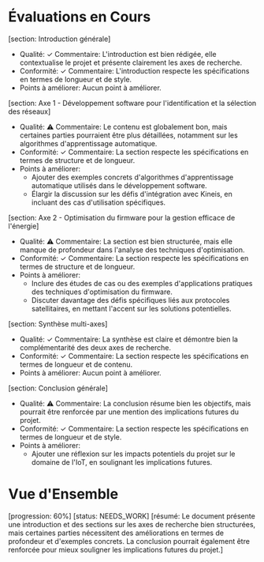# Évaluations en Cours

[section: Introduction générale]
- Qualité: ✓ Commentaire: L'introduction est bien rédigée, elle contextualise le projet et présente clairement les axes de recherche.
- Conformité: ✓ Commentaire: L'introduction respecte les spécifications en termes de longueur et de style.
- Points à améliorer: Aucun point à améliorer.

[section: Axe 1 - Développement software pour l'identification et la sélection des réseaux]
- Qualité: ⚠️ Commentaire: Le contenu est globalement bon, mais certaines parties pourraient être plus détaillées, notamment sur les algorithmes d'apprentissage automatique.
- Conformité: ✓ Commentaire: La section respecte les spécifications en termes de structure et de longueur.
- Points à améliorer: 
  - Ajouter des exemples concrets d'algorithmes d'apprentissage automatique utilisés dans le développement software.
  - Élargir la discussion sur les défis d'intégration avec Kineis, en incluant des cas d'utilisation spécifiques.

[section: Axe 2 - Optimisation du firmware pour la gestion efficace de l'énergie]
- Qualité: ⚠️ Commentaire: La section est bien structurée, mais elle manque de profondeur dans l'analyse des techniques d'optimisation.
- Conformité: ✓ Commentaire: La section respecte les spécifications en termes de structure et de longueur.
- Points à améliorer: 
  - Inclure des études de cas ou des exemples d'applications pratiques des techniques d'optimisation du firmware.
  - Discuter davantage des défis spécifiques liés aux protocoles satellitaires, en mettant l'accent sur les solutions potentielles.

[section: Synthèse multi-axes]
- Qualité: ✓ Commentaire: La synthèse est claire et démontre bien la complémentarité des deux axes de recherche.
- Conformité: ✓ Commentaire: La section respecte les spécifications en termes de longueur et de contenu.
- Points à améliorer: Aucun point à améliorer.

[section: Conclusion générale]
- Qualité: ⚠️ Commentaire: La conclusion résume bien les objectifs, mais pourrait être renforcée par une mention des implications futures du projet.
- Conformité: ✓ Commentaire: La section respecte les spécifications en termes de longueur et de style.
- Points à améliorer: 
  - Ajouter une réflexion sur les impacts potentiels du projet sur le domaine de l'IoT, en soulignant les implications futures.

# Vue d'Ensemble
[progression: 60%]
[status: NEEDS_WORK]
[résumé: Le document présente une introduction et des sections sur les axes de recherche bien structurées, mais certaines parties nécessitent des améliorations en termes de profondeur et d'exemples concrets. La conclusion pourrait également être renforcée pour mieux souligner les implications futures du projet.]